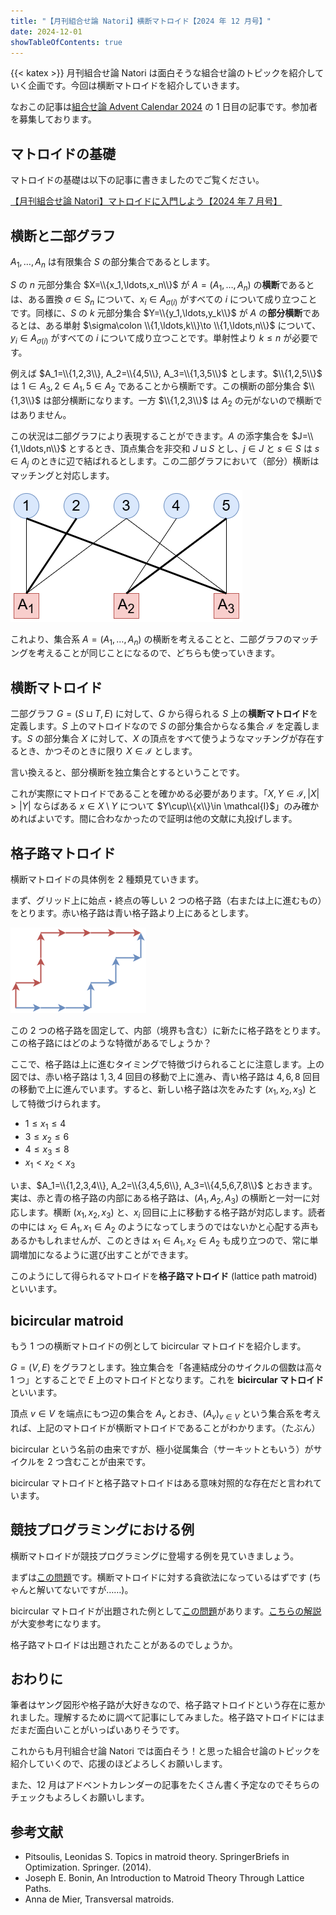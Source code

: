 ```yaml
---
title: "【月刊組合せ論 Natori】横断マトロイド【2024 年 12 月号】"
date: 2024-12-01
showTableOfContents: true
---
```


{{< katex >}}
月刊組合せ論 Natori は面白そうな組合せ論のトピックを紹介していく企画です。今回は横断マトロイドを紹介していきます。

なおこの記事は[組合せ論 Advent Calendar 2024](https://adventar.org/calendars/10062) の 1 日目の記事です。参加者を募集しております。

## マトロイドの基礎

マトロイドの基礎は以下の記事に書きましたのでご覧ください。

[【月刊組合せ論 Natori】マトロイドに入門しよう【2024 年 7 月号】](../202407/)

## 横断と二部グラフ

$A_1,\ldots,A_n$ は有限集合 $S$ の部分集合であるとします。

$S$ の $n$ 元部分集合 $X=\\{x_1,\ldots,x_n\\}$ が $A=(A_1,\ldots,A_n)$ の**横断**であるとは、ある置換 $\sigma\in S_n$ について、$x_i\in A_{\sigma(i)}$ がすべての $i$ について成り立つことです。同様に、$S$ の $k$ 元部分集合 $Y=\\{y_1,\ldots,y_k\\}$ が $A$ の**部分横断**であるとは、ある単射 $\sigma\colon \\{1,\ldots,k\\}\to \\{1,\ldots,n\\}$ について、$y_i\in A_{\sigma(i)}$ がすべての $i$ について成り立つことです。単射性より $k\le n$ が必要です。

例えば $A_1=\\{1,2,3\\}, A_2=\\{4,5\\}, A_3=\\{1,3,5\\}$ とします。$\\{1,2,5\\}$ は $1\in A_3, 2\in A_1, 5\in A_2$ であることから横断です。この横断の部分集合 $\\{1,3\\}$ は部分横断になります。一方 $\\{1,2,3\\}$ は $A_2$ の元がないので横断ではありません。

この状況は二部グラフにより表現することができます。$A$ の添字集合を $J=\\{1,\ldots,n\\}$ とするとき、頂点集合を非交和 $J\sqcup S$ とし、$j\in J$ と $s\in S$ は $s\in A_j$ のときに辺で結ばれるとします。この二部グラフにおいて（部分）横断はマッチングと対応します。

![image](./B1Iz5kdmJx.png)

これより、集合系 $A=(A_1,\ldots,A_n)$ の横断を考えることと、二部グラフのマッチングを考えることが同じことになるので、どちらも使っていきます。

## 横断マトロイド

二部グラフ $G=(S\sqcup T, E)$ に対して、$G$ から得られる $S$ 上の**横断マトロイド**を定義します。$S$ 上のマトロイドなので $S$ の部分集合からなる集合 $\mathcal{I}$ を定義します。$S$ の部分集合 $X$ に対して、$X$ の頂点をすべて使うようなマッチングが存在するとき、かつそのときに限り $X\in \mathcal{I}$ とします。

言い換えると、部分横断を独立集合とするということです。

これが実際にマトロイドであることを確かめる必要があります。「$X,Y\in \mathcal{I}, |X|>|Y|$ ならばある $x\in X\setminus Y$ について $Y\cup\\{x\\}\in \mathcal{I}$」のみ確かめればよいです。間に合わなかったので証明は他の文献に丸投げします。

## 格子路マトロイド

横断マトロイドの具体例を 2 種類見ていきます。

まず、グリッド上に始点・終点の等しい 2 つの格子路（右または上に進むもの）をとります。赤い格子路は青い格子路より上にあるとします。

![image](./BJ9IVT0G1l.png)

この 2 つの格子路を固定して、内部（境界も含む）に新たに格子路をとります。この格子路にはどのような特徴があるでしょうか？

ここで、格子路は上に進むタイミングで特徴づけられることに注意します。上の図では、赤い格子路は $1,3,4$ 回目の移動で上に進み、青い格子路は $4,6,8$ 回目の移動で上に進んでいます。すると、新しい格子路は次をみたす $(x_1,x_2,x_3)$ として特徴づけられます。

- $1\le x_1\le 4$
- $3\le x_2\le 6$
- $4\le x_3\le 8$
- $x_1<x_2<x_3$

いま、$A_1=\\{1,2,3,4\\}, A_2=\\{3,4,5,6\\}, A_3=\\{4,5,6,7,8\\}$ とおきます。実は、赤と青の格子路の内部にある格子路は、$(A_1,A_2,A_3)$ の横断と一対一に対応します。横断 $(x_1,x_2,x_3)$ と、$x_i$ 回目に上に移動する格子路が対応します。読者の中には $x_2\in A_1, x_1\in A_2$ のようになってしまうのではないかと心配する声もあるかもしれませんが、このときは $x_1\in A_1, x_2\in A_2$ も成り立つので、常に単調増加になるように選び出すことができます。

このようにして得られるマトロイドを**格子路マトロイド** (lattice path matroid) といいます。

## bicircular matroid

もう 1 つの横断マトロイドの例として bicircular マトロイドを紹介します。

$G=(V,E)$ をグラフとします。独立集合を「各連結成分のサイクルの個数は高々 1 つ」とすることで $E$ 上のマトロイドとなります。これを **bicircular マトロイド**といいます。

頂点 $v\in V$ を端点にもつ辺の集合を $A_v$ とおき、$(A_v)_{v\in V}$ という集合系を考えれば、上記のマトロイドが横断マトロイドであることがわかります。（たぶん）

bicircular という名前の由来ですが、極小従属集合（サーキットともいう）がサイクルを 2 つ含むことが由来です。

bicircular マトロイドと格子路マトロイドはある意味対照的な存在だと言われています。

## 競技プログラミングにおける例

横断マトロイドが競技プログラミングに登場する例を見ていきましょう。

まずは[この問題](https://atcoder.jp/contests/aising2020/tasks/aising2020_e)です。横断マトロイドに対する貪欲法になっているはずです (ちゃんと解いてないですが……)。

bicircular マトロイドが出題された例として[この問題](https://atcoder.jp/contests/jsc2019-qual/tasks/jsc2019_qual_e)があります。[こちらの解説](https://maspypy.com/atcoder-jsc2019%E4%BA%88%E9%81%B8-e-card-collector-%EF%BC%88%E3%83%9E%E3%83%88%E3%83%AD%E3%82%A4%E3%83%89%EF%BC%89)が大変参考になります。

格子路マトロイドは出題されたことがあるのでしょうか。

## おわりに

筆者はヤング図形や格子路が大好きなので、格子路マトロイドという存在に惹かれました。理解するために調べて記事にしてみました。格子路マトロイドにはまだまだ面白いことがいっぱいありそうです。

これからも月刊組合せ論 Natori では面白そう！と思った組合せ論のトピックを紹介していくので、応援のほどよろしくお願いします。

また、12 月はアドベントカレンダーの記事をたくさん書く予定なのでそちらのチェックもよろしくお願いします。

## 参考文献

- Pitsoulis, Leonidas S. Topics in matroid theory. SpringerBriefs in Optimization. Springer. (2014).
- Joseph E. Bonin, An Introduction to Matroid Theory Through Lattice Paths.
- Anna de Mier, Transversal matroids.
